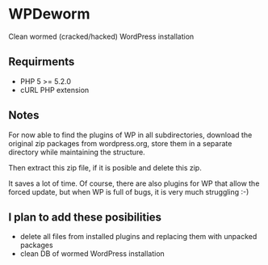 WPDeworm
========

Clean wormed (cracked/hacked) WordPress installation

Requirments
-----------

* PHP 5 >= 5.2.0
* cURL PHP extension

Notes
-----

For now able to find the plugins of WP in all subdirectories, download the original zip packages from wordpress.org, store them in a separate directory while maintaining the structure.

Then extract this zip file, if it is posible and delete this zip.

It saves a lot of time. Of course, there are also plugins for WP that allow the forced update, but when WP is full of bugs, it is very much struggling :-) 

I plan to add these posibilities
--------------------------------

* delete all files from installed plugins and replacing them with unpacked packages
* clean DB of wormed WordPress installation
